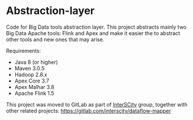 # Abstraction-layer
Code for Big Data tools abstraction layer.
This project abstracts mainly two Big Data Apache tools: Flink and Apex
and make it easier the to abstract other tools and new ones that may arise.

Requirements:
- Java 8 (or higher)
- Maven 3.0.5
- Hadoop 2.8.x 
- Apex Core 3.7
- Apex Malhar 3.8
- Apache Flink 1.5

This project was moved to GitLab as part of [InterSCity](http://interscity.org) group, together with other related projects:
https://gitlab.com/interscity/dataflow-mapper
